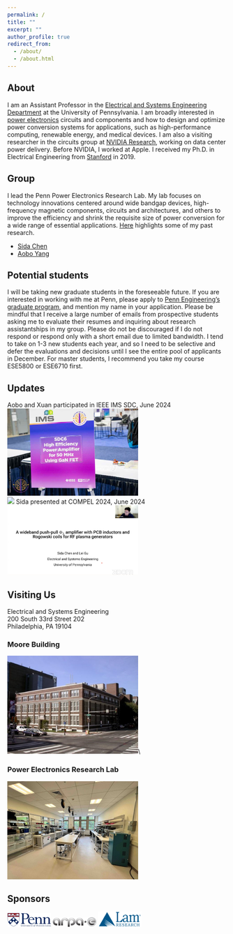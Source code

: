 ```yaml
---
permalink: /
title: ""
excerpt: ""
author_profile: true
redirect_from:
  - /about/ 
  - /about.html
---
```


## About
I am an Assistant Professor in the [Electrical and Systems Engineering Department](https://www.ese.upenn.edu) at the University of Pennsylvania. I am broadly interested in [power electronics](https://en.wikipedia.org/wiki/Power_electronics) circuits and components and how to design and optimize power conversion systems for applications, such as high-performance computing, renewable energy, and medical devices. I am also a visiting researcher in the circuits group at [NVIDIA Research](https://www.nvidia.com/en-us/research/), working on data center power delivery. Before NVIDIA, I worked at Apple. I received my Ph.D. in Electrical Engineering from [Stanford](https://ee.stanford.edu) in 2019.

## Group
I lead the Penn Power Electronics Research Lab. My lab focuses on technology innovations centered around wide bandgap devices, high-frequency magnetic components, circuits and architectures, and others to improve the efficiency and shrink the requisite size of power conversion for a wide range of essential applications. [Here](https://leigupe.github.io/research/) highlights some of my past research. 

* [Sida Chen](https://www.linkedin.com/in/chensida/)
* [Aobo Yang](https://scholar.google.com/citations?user=vD1FVe4AAAAJ&hl=en&authuser=1&oi=ao)

## Potential students

<!--[Postdoc Opening](http://leigupe.github.io/files/Postdoc_Opening_2023.pdf)-->

I will be taking new graduate students in the foreseeable future. If you are interested in working with me at Penn, please apply to [Penn Engineering’s graduate program](https://gradadm.seas.upenn.edu), and mention my name in your application. Please be mindful that I receive a large number of emails from prospective students asking me to evaluate their resumes and inquiring about research assistantships in my group. Please do not be discouraged if I do not respond or respond only with a short email due to limited bandwidth. I tend to take on 1-3 new students each year, and so I need to be selective and defer the evaluations and decisions until I see the entire pool of applicants in December. For master students, I recommend you take my course ESE5800 or ESE6710 first. 

## Updates

Aobo and Xuan participated in IEEE IMS SDC, June 2024
<img src="/images/ims_sdc.jpg" width="300"/>\
<img src="/images/ims_sdc2.jpg" width="300"/>
Sida presented at COMPEL 2024, June 2024
<img src="/images/sida_compel.jpg" width="300"/>


## Visiting Us 
<!-- ![Moore Building](/images/moore.jpg =x250)
![Power Lab](/images/pelab_s.jpg =x250) -->
Electrical and Systems Engineering\
200 South 33rd Street 202\
Philadelphia, PA 19104
### Moore Building
<img src="/images/moore.jpg" alt="Moore Building" width="300"/>\
### Power Electronics Research Lab
<img src="/images/pelab_s.jpg" alt="Power Lab" width="300"/>

## Sponsors 
<!-- ![Moore Building](/images/moore.jpg =x250)
![Power Lab](/images/pelab_s.jpg =x250) -->

<!-- ### Moore Building -->
<img src="/images/upenn-logo.jpg" width="100"/>
<img src="/images/ARPA-E_logo.png" width="100"/>
<img src="/images/lam.png" width="100"/>